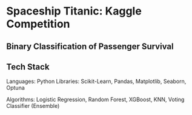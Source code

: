 # Spaceship Titanic: Kaggle Competition

## Binary Classification of Passenger Survival

## Tech Stack
Languages: Python
Libraries: Scikit-Learn, Pandas, Matplotlib, Seaborn, Optuna

Algorithms: Logistic Regression, Random Forest, XGBoost, KNN, Voting Classifier (Ensemble)
